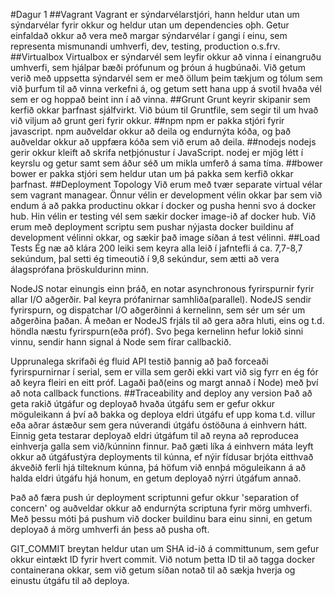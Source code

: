 #Dagur 1
##Vagrant
Vagrant er sýndarvélarstjóri, hann heldur utan um sýndarvélar fyrir okkur og heldur utan um dependencies oþh. Getur einfaldað okkur að vera með margar sýndarvélar í gangi í einu, sem representa mismunandi umhverfi, dev, testing, production o.s.frv.
##Virtualbox
Virtualbox er sýndarvél sem leyfir okkur að vinna í einangruðu umhverfi, sem hjálpar bæði prófunum og þróun á hugbúnaði. Við getum verið með uppsetta sýndarvél sem er með öllum þeim tækjum og tólum sem við þurfum til að vinna verkefni á, og getum sett hana upp á svotil hvaða vél sem er og hoppað beint inn í að vinna.
##Grunt
Grunt keyrir skipanir sem kerfið okkar þarfnast sjálfvirkt. Við búum til Gruntfile, sem segir til um hvað við viljum að grunt geri fyrir okkur.
##npm
npm er pakka stjóri fyrir javascript. npm auðveldar okkur að deila og endurnýta kóða, og það auðveldar okkur að uppfæra kóða sem við erum að deila.
##nodejs
nodejs gerir okkur kleift að skrifa netþjónustur í JavaScript. nodej er mjög létt í keyrslu og getur samt sem áður séð um mikla umferð á sama tíma.
##bower
bower er pakka stjóri sem heldur utan um þá pakka sem kerfið okkar þarfnast.
##Deployment Topology
Við erum með tvær separate virtual vélar sem vagrant managear. Önnur vélin er development vélin okkar þar sem við endum á að pakka productinu okkar í docker og pusha henni svo á docker hub. Hin vélin er testing vél sem sækir docker image-ið af docker hub. Við erum með deployment scriptu sem pushar nýjasta docker buildinu af development vélinni okkar, og sækir það image síðan á test vélinni.
##Load Tests
Ég næ að klára 200 leiki sem keyra alla leið í jafntefli á ca. 7,7-8,7 sekúndum, þal setti ég timeoutið í 9,8 sekúndur, sem ætti að vera álagsprófana þröskuldurinn minn.

NodeJS notar einungis einn þráð, en notar asynchronous fyrirspurnir fyrir allar I/O aðgerðir. Þal keyra prófanirnar samhliða(parallel). NodeJS sendir fyrirspurn, og dispatchar I/O aðgerðinni á kernelinn, sem sér um sér um aðgerðina þaðan. Á meðan er NodeJS frjáls til að gera aðra hluti, eins og t.d. höndla næstu fyrirspurn(eða próf). Svo þega kernelinn hefur lokið sinni vinnu, sendir hann signal á Node sem fírar callbackið.

Upprunalega skrifaði ég fluid API testið þannig að það forceaði fyrirspurnirnar í serial, sem er villa sem gerði ekki vart við sig fyrr en ég fór að keyra fleiri en eitt próf. Lagaði það(eins og margt annað í Node) með því að nota callback functions.
##Traceability and deploy any version
Það að geta rakið útgáfur og deployað hvaða útgáfu sem er gefur okkur möguleikann á því að bakka og deploya eldri útgáfu ef upp koma t.d. villur eða aðrar ástæður sem gera núverandi útgáfu óstöðuna á einhvern hátt. Einnig geta testarar deployað eldri útgáfum til að reyna að reproducea einhverja galla sem við/kúnninn finnur.
Það gæti líka á einhvern máta leyft okkur að útgáfustýra deployments til kúnna, ef nýir fídusar brjóta eitthvað ákveðið ferli hjá tilteknum kúnna, þá höfum við ennþá möguleikann á að halda eldri útgáfu hjá honum, en getum deployað nýrri útgáfum annað.

Það að færa push úr deployment scriptunni gefur okkur 'separation of concern' og auðveldar okkur að endurnýta scriptuna fyrir mörg umhverfi. Með þessu móti þá pushum við docker buildinu bara einu sinni, en getum deployað á mörg umhverfi án þess að pusha oft.

GIT_COMMIT breytan heldur utan um SHA id-ið á committunum, sem gefur okkur eintækt ID fyrir hvert commit. Við notum þetta ID til að tagga docker containerana okkar, sem við getum síðan notað til að sækja hverja og einustu útgáfu til að deploya.